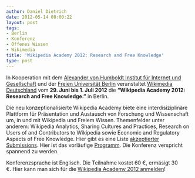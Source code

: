 ```yaml
---
author: Daniel Dietrich
date: 2012-05-14 08:00:22
layout: post
tags:
- Berlin
- Konferenz
- Offenes Wissen
- Wikimedia
title: 'Wikipedia Academy 2012: Research and Free Knowledge'
type: post
---
```


In Kooperation mit dem [Alexander von Humboldt Institut für Internet und Gesellschaft](http://de.wikipedia.org/wiki/Institut_f%C3%BCr_Internet_und_Gesellschaft) und der [Freien Universität Berlin](http://de.wikipedia.org/wiki/Freie_Universit%C3%A4t_Berlin) veranstaltet [Wikimedia Deutschland](http://de.wikipedia.org/wiki/Wikipedia:Wikimedia_Deutschland_e.V.) vom **29\. Juni bis 1. Juli 2012** die **“Wikipedia Academy 2012: Research and Free Knowledge.”** in Berlin.

Die neu konzeptionalisierte Wikipedia Academy biete eine interdisiziplinäre Plattform für Präsentation und Austausch von Forschung und Wissenschaft um, in und mit Wikipedia und Freiem Wissen. Themenfelder unter anderem: Wikipedia Analytics, Sharing Cultures and Practices, Research on Users of and Contributors to Wikipedia sowie Economic and Regulatory Aspects of Free Knowledge. Hier gibt es eine Liste [akzeptierter Submissions](http://wikipedia-academy.de/2012/wiki/Accepted_submissions). Hier ist das vorläufige [Programm](http://wikipedia-academy.de/2012/wiki/Schedule). Die Konferenz verspricht spannend zu werden.

Konferenzsprache ist Englisch. Die Teilnahme kostet 60 €, ermäsigt 30 €. Hier kann man sich für die [Wikipedia Academy 2012 anmelden](http://wikipedia-academy.de/2012/wiki/Registration)!